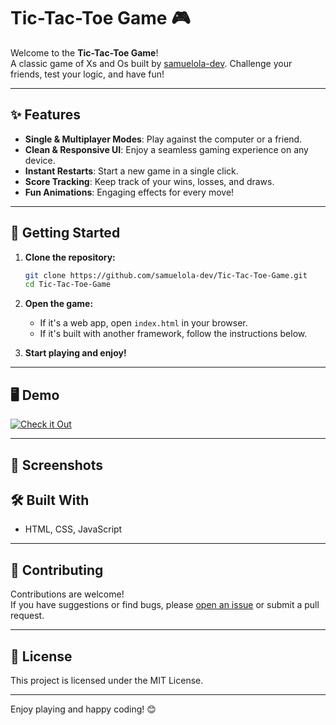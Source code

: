 # Tic-Tac-Toe Game 🎮

Welcome to the **Tic-Tac-Toe Game**!  
A classic game of Xs and Os built by [samuelola-dev](https://github.com/samuelola-dev). Challenge your friends, test your logic, and have fun!

---

## ✨ Features

- **Single & Multiplayer Modes**: Play against the computer or a friend.
- **Clean & Responsive UI**: Enjoy a seamless gaming experience on any device.
- **Instant Restarts**: Start a new game in a single click.
- **Score Tracking**: Keep track of your wins, losses, and draws.
- **Fun Animations**: Engaging effects for every move!

---

## 🚀 Getting Started

1. **Clone the repository:**
   ```bash
   git clone https://github.com/samuelola-dev/Tic-Tac-Toe-Game.git
   cd Tic-Tac-Toe-Game
   ```

2. **Open the game:**
   - If it's a web app, open `index.html` in your browser.
   - If it's built with another framework, follow the instructions below.

3. **Start playing and enjoy!**

---

## 🖥️ Demo

[![Check it Out](https://img.shields.io/badge/Live%20Demo-Click%20Here-brightgreen?style=for-the-badge)](https://github.com/samuelola-dev/Tic-Tac-Toe-Game)

---

## 📸 Screenshots


## 🛠️ Built With

- HTML, CSS, JavaScript
<!-- Add frameworks/libraries if used -->

---

## 🤝 Contributing

Contributions are welcome!  
If you have suggestions or find bugs, please [open an issue](https://github.com/samuelola-dev/Tic-Tac-Toe-Game/issues) or submit a pull request.

---

## 📄 License

This project is licensed under the MIT License.

---

Enjoy playing and happy coding! 😊
